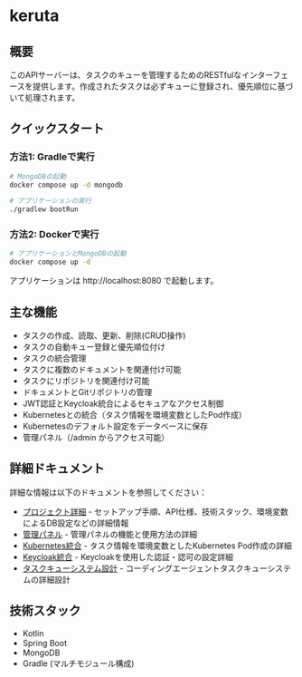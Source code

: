 # keruta

## 概要

このAPIサーバーは、タスクのキューを管理するためのRESTfulなインターフェースを提供します。作成されたタスクは必ずキューに登録され、優先順位に基づいて処理されます。

## クイックスタート

### 方法1: Gradleで実行

```bash
# MongoDBの起動
docker compose up -d mongodb

# アプリケーションの実行
./gradlew bootRun
```

### 方法2: Dockerで実行

```bash
# アプリケーションとMongoDBの起動
docker compose up -d
```

アプリケーションは http://localhost:8080 で起動します。

## 主な機能

- タスクの作成、読取、更新、削除(CRUD操作)
- タスクの自動キュー登録と優先順位付け
- タスクの統合管理
- タスクに複数のドキュメントを関連付け可能
- タスクにリポジトリを関連付け可能
- ドキュメントとGitリポジトリの管理
- JWT認証とKeycloak統合によるセキュアなアクセス制御
- Kubernetesとの統合（タスク情報を環境変数としたPod作成）
- Kubernetesのデフォルト設定をデータベースに保存
- 管理パネル（/admin からアクセス可能）

## 詳細ドキュメント

詳細な情報は以下のドキュメントを参照してください：

- [プロジェクト詳細](doc/project_details.md) - セットアップ手順、API仕様、技術スタック、環境変数によるDB設定などの詳細情報
- [管理パネル](doc/admin_panel.md) - 管理パネルの機能と使用方法の詳細
- [Kubernetes統合](doc/kubernetes_integration.md) - タスク情報を環境変数としたKubernetes Pod作成の詳細
- [Keycloak統合](doc/keycloak_integration.md) - Keycloakを使用した認証・認可の設定詳細
- [タスクキューシステム設計](doc/task_queue_system_design.md) - コーディングエージェントタスクキューシステムの詳細設計

## 技術スタック

- Kotlin
- Spring Boot
- MongoDB
- Gradle (マルチモジュール構成)
